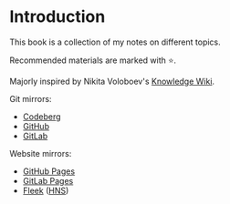 # Introduction

This book is a collection of my notes on different topics.

Recommended materials are marked with ⭐.

Majorly inspired by Nikita Voloboev's [Knowledge Wiki](https://wiki.nikiv.dev).

Git mirrors:
- [Codeberg](https://codeberg.org/paveloom/pages)
- [GitHub](https://github.com/Paveloom/paveloom.github.io)
- [GitLab](https://gitlab.com/paveloom-g/personal/site)

Website mirrors:
- [GitHub Pages](https://paveloom.github.io/)
- [GitLab Pages](https://paveloom-g.gitlab.io/personal/site/)
- [Fleek](https://paveloom.on.fleek.co/) ([HNS](http://home.paveloom/))

